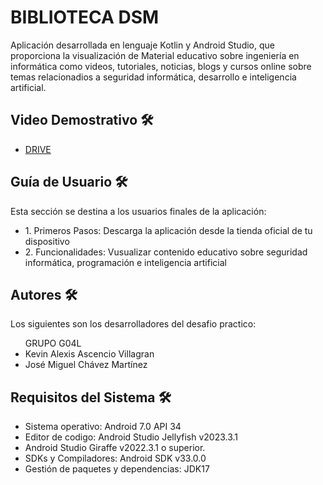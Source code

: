 <h1>BIBLIOTECA DSM</h1>

<p>
Aplicación desarrollada en lenguaje Kotlin y Android Studio, que proporciona la visualización de Material educativo sobre ingeniería en informática 
como videos, tutoriales, noticias, blogs y cursos online sobre temas relacionadios a seguridad informática, desarrollo e inteligencia artificial.
</p>

<h2>Video Demostrativo 🛠️</h2>
<ul>
  <li><A HREF="https://drive.google.com/file/d/1BE1HRa5rTIQc9wX0lJrvTvWj8NnLGd_m/view?usp=sharing](https://drive.google.com/file/d/1fzGA5FcWW5r0e32OJzXnrpbZkp8Jdaea/view?usp=drive_link">DRIVE</A></li>
</ul>

<h2>Guía de Usuario 🛠️</h2>

<p>
Esta sección se destina a los usuarios finales de la aplicación:
</p>

<ul>
  <li>1. Primeros Pasos: Descarga la aplicación desde la tienda oficial de tu dispositivo</li>
  <li>2. Funcionalidades: Vusualizar contenido educativo sobre seguridad informática, programación e inteligencia artificial</li>
</ul>

<h2>Autores 🛠️</h2>

<p>
Los siguientes son los desarrolladores del desafio practico:
</p>

<ul>
  GRUPO G04L
  <li>Kevin Alexis Ascencio Villagran</li>
  <li>José Miguel Chávez Martínez</li>
</ul>

<h2>Requisitos del Sistema 🛠️</h2>

<ul>
  <li>Sistema operativo: Android 7.0 API 34</li>
  <li>Editor de codigo: Android Studio Jellyfish v2023.3.1</li>
  <li>Android Studio Giraffe v2022.3.1 o superior.</li>
  <li>SDKs y Compiladores: Android SDK v33.0.0</li>
  <li>Gestión de paquetes y dependencias: JDK17</li>
</ul>

